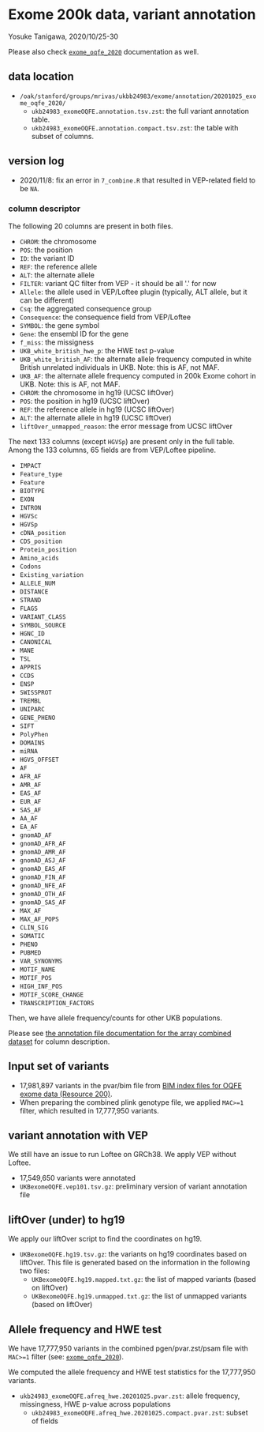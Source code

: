 # Exome 200k data, variant annotation

Yosuke Tanigawa, 2020/10/25-30

Please also check [`exome_oqfe_2020`](/03_filtering/exome_oqfe_2020) documentation as well.

## data location

- `/oak/stanford/groups/mrivas/ukbb24983/exome/annotation/20201025_exome_oqfe_2020/`
  - `ukb24983_exomeOQFE.annotation.tsv.zst`: the full variant annotation table.
  - `ukb24983_exomeOQFE.annotation.compact.tsv.zst`: the table with subset of columns.

## version log

- 2020/11/8: fix an error in `7_combine.R` that resulted in VEP-related field to be `NA`.

### column descriptor

The following 20 columns are present in both files.

- `CHROM`: the chromosome
- `POS`: the position
- `ID`: the variant ID
- `REF`: the reference allele
- `ALT`: the alternate allele
- `FILTER`: variant QC filter from VEP - it should be all '.' for now
- `Allele`: the allele used in VEP/Loftee plugin (typically, ALT allele, but it can be different)
- `Csq`: the aggregated consequence group
- `Consequence`: the consequence field from VEP/Loftee
- `SYMBOL`: the gene symbol
- `Gene`: the ensembl ID for the gene
- `f_miss`: the missigness
- `UKB_white_british_hwe_p`: the HWE test p-value
- `UKB_white_british_AF`: the alternate allele frequency computed in white British unrelated individuals in UKB. Note: this is AF, not MAF.
- `UKB_AF`: the alternate allele frequency computed in 200k Exome cohort in UKB. Note: this is AF, not MAF.
- `CHROM`: the chromosome in hg19 (UCSC liftOver)
- `POS`: the position in hg19 (UCSC liftOver)
- `REF`: the reference allele in hg19 (UCSC liftOver)
- `ALT`: the alternate allele in hg19 (UCSC liftOver)
- `liftOver_unmapped_reason`: the error message from UCSC liftOver

The next 133 columns (except `HGVSp`) are present only in the full table.
Among the 133 columns, 65 fields are from VEP/Loftee pipeline.

- `IMPACT`
- `Feature_type`
- `Feature`
- `BIOTYPE`
- `EXON`
- `INTRON`
- `HGVSc`
- `HGVSp`
- `cDNA_position`
- `CDS_position`
- `Protein_position`
- `Amino_acids`
- `Codons`
- `Existing_variation`
- `ALLELE_NUM`
- `DISTANCE`
- `STRAND`
- `FLAGS`
- `VARIANT_CLASS`
- `SYMBOL_SOURCE`
- `HGNC_ID`
- `CANONICAL`
- `MANE`
- `TSL`
- `APPRIS`
- `CCDS`
- `ENSP`
- `SWISSPROT`
- `TREMBL`
- `UNIPARC`
- `GENE_PHENO`
- `SIFT`
- `PolyPhen`
- `DOMAINS`
- `miRNA`
- `HGVS_OFFSET`
- `AF`
- `AFR_AF`
- `AMR_AF`
- `EAS_AF`
- `EUR_AF`
- `SAS_AF`
- `AA_AF`
- `EA_AF`
- `gnomAD_AF`
- `gnomAD_AFR_AF`
- `gnomAD_AMR_AF`
- `gnomAD_ASJ_AF`
- `gnomAD_EAS_AF`
- `gnomAD_FIN_AF`
- `gnomAD_NFE_AF`
- `gnomAD_OTH_AF`
- `gnomAD_SAS_AF`
- `MAX_AF`
- `MAX_AF_POPS`
- `CLIN_SIG`
- `SOMATIC`
- `PHENO`
- `PUBMED`
- `VAR_SYNONYMS`
- `MOTIF_NAME`
- `MOTIF_POS`
- `HIGH_INF_POS`
- `MOTIF_SCORE_CHANGE`
- `TRANSCRIPTION_FACTORS`

Then, we have allele frequency/counts for other UKB populations.

Please see [the annotation file documentation for the array combined dataset](/17_annotation/20201012_array-combined) for column description.

## Input set of variants

- 17,981,897 variants in the pvar/bim file from [BIM index files for OQFE exome data (Resource 200)](https://biobank.ctsu.ox.ac.uk/crystal/refer.cgi?id=200).
- When preparing the combined plink genotype file, we applied `MAC>=1` filter, which resulted in 17,777,950 variants.


## variant annotation with VEP

We still have an issue to run Loftee on GRCh38. We apply VEP without Loftee.

- 17,549,650 variants were annotated
- `UKBexomeOQFE.vep101.tsv.gz`: preliminary version of variant annotation file

## liftOver (under) to hg19

We apply our liftOver script to find the coordinates on hg19.

- `UKBexomeOQFE.hg19.tsv.gz`: the variants on hg19 coordinates based on liftOver. This file is generated based on the information in the following two files:
  - `UKBexomeOQFE.hg19.mapped.txt.gz`: the list of mapped variants (based on liftOver)
  - `UKBexomeOQFE.hg19.unmapped.txt.gz`: the list of unmapped variants (based on liftOver)

## Allele frequency and HWE test

We have 17,777,950 variants in the combined pgen/pvar.zst/psam file with `MAC>=1` filter (see: [`exome_oqfe_2020`](/03_filtering/exome_oqfe_2020)).

We computed the allele frequency and HWE test statistics for the 17,777,950 variants.

- `ukb24983_exomeOQFE.afreq_hwe.20201025.pvar.zst`: allele frequency, missingness, HWE p-value across populations
  - `ukb24983_exomeOQFE.afreq_hwe.20201025.compact.pvar.zst`: subset of fields

